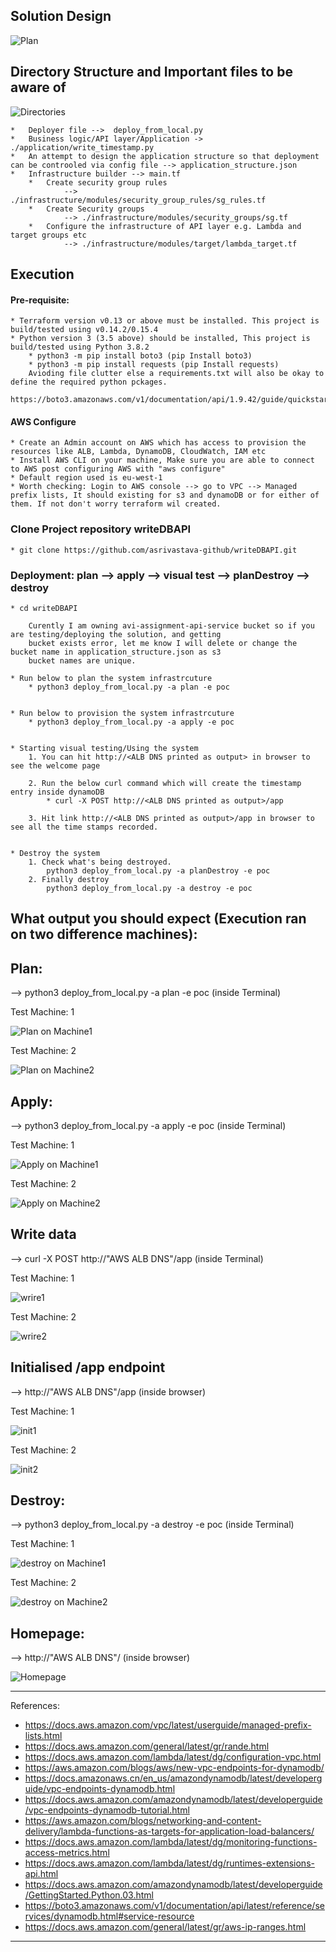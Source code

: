 ## Solution Design

![Plan](design/assignment_design_low_level.jpg)

## Directory Structure and Important files to be aware of

![Directories](design/dir_struct.png)

    *   Deployer file -->  deploy_from_local.py
    *   Business logic/API layer/Application -> ./application/write_timestamp.py
    *   An attempt to design the application structure so that deployment can be controoled via config file --> application_structure.json
    *   Infrastructure builder --> main.tf
        *   Create security group rules 
                --> ./infrastructure/modules/security_group_rules/sg_rules.tf
        *   Create Security groups 
                --> ./infrastructure/modules/security_groups/sg.tf
        *   Configure the infrastructure of API layer e.g. Lambda and target groups etc 
                --> ./infrastructure/modules/target/lambda_target.tf

## Execution

#### Pre-requisite:
    * Terraform version v0.13 or above must be installed. This project is build/tested using v0.14.2/0.15.4
    * Python version 3 (3.5 above) should be installed, This project is build/tested using Python 3.8.2
        * python3 -m pip install boto3 (pip Install boto3)
        * python3 -m pip install requests (pip Install requests)
        Avioding file clutter else a requirements.txt will also be okay to define the required python pckages.
        
    https://boto3.amazonaws.com/v1/documentation/api/1.9.42/guide/quickstart.html)

#### AWS Configure
    * Create an Admin account on AWS which has access to provision the resources like ALB, Lambda, DynamoDB, CloudWatch, IAM etc
    * Install AWS CLI on your machine, Make sure you are able to connect to AWS post configuring AWS with "aws configure"
    * Default region used is eu-west-1
    * Worth checking: Login to AWS console --> go to VPC --> Managed prefix lists, It should existing for s3 and dynamoDB or for either of them. If not don't worry terraform wil created.

### Clone Project repository writeDBAPI
    * git clone https://github.com/asrivastava-github/writeDBAPI.git

### Deployment: plan --> apply --> visual test --> planDestroy --> destroy
    * cd writeDBAPI

        Curently I am owning avi-assignment-api-service bucket so if you are testing/deploying the solution, and getting
        bucket exists error, let me know I will delete or change the bucket name in application_structure.json as s3 
        bucket names are unique.

    * Run below to plan the system infrastrcuture
        * python3 deploy_from_local.py -a plan -e poc


    * Run below to provision the system infrastrcuture
        * python3 deploy_from_local.py -a apply -e poc


    * Starting visual testing/Using the system
        1. You can hit http://<ALB DNS printed as output> in browser to see the welcome page

        2. Run the below curl command which will create the timestamp entry inside dynamoDB
            * curl -X POST http://<ALB DNS printed as output>/app

        3. Hit link http://<ALB DNS printed as output>/app in browser to see all the time stamps recorded.


    * Destroy the system
        1. Check what's being destroyed.
            python3 deploy_from_local.py -a planDestroy -e poc
        2. Finally destroy   
            python3 deploy_from_local.py -a destroy -e poc



## What output you should expect (Execution ran on two difference machines):

## Plan:
--> python3 deploy_from_local.py -a plan -e poc  (inside Terminal)

Test Machine: 1

![Plan on Machine1 ](design/machine1/plan.jpg)

Test Machine: 2

![Plan on Machine2 ](design/machine2/plan.png)

## Apply:
--> python3 deploy_from_local.py -a apply -e poc  (inside Terminal)

Test Machine: 1

![Apply on Machine1 ](design/machine1/apply.jpg)

Test Machine: 2

![Apply on Machine2 ](design/machine2/apply.png)


## Write data
--> curl -X POST http://"AWS ALB DNS"/app  (inside Terminal)

Test Machine: 1

![wrire1](design/machine1/apply_aws_dns_hit_post.jpg)

Test Machine: 2

![wrire2](design/machine2/aaply_aws_dns_hit_post.png)

## Initialised /app endpoint
--> http://"AWS ALB DNS"/app  (inside browser)

Test Machine: 1

![init1](design/machine1/app_ep_post_data.jpg)

Test Machine: 2

![init2](design/machine2/app_ep_post_data.png)


## Destroy:
--> python3 deploy_from_local.py -a destroy -e poc  (inside Terminal)

Test Machine: 1

![destroy on Machine1 ](design/machine1/destroy.jpg)

Test Machine: 2

![destroy on Machine2 ](design/machine2/destroy.png)

## Homepage:
--> http://"AWS ALB DNS"/  (inside browser)

![Homepage](design/homepage.png)

____________________________

References:

* https://docs.aws.amazon.com/vpc/latest/userguide/managed-prefix-lists.html
* https://docs.aws.amazon.com/general/latest/gr/rande.html
* https://docs.aws.amazon.com/lambda/latest/dg/configuration-vpc.html
* https://aws.amazon.com/blogs/aws/new-vpc-endpoints-for-dynamodb/
* https://docs.amazonaws.cn/en_us/amazondynamodb/latest/developerguide/vpc-endpoints-dynamodb.html
* https://docs.aws.amazon.com/amazondynamodb/latest/developerguide/vpc-endpoints-dynamodb-tutorial.html
* https://aws.amazon.com/blogs/networking-and-content-delivery/lambda-functions-as-targets-for-application-load-balancers/
* https://docs.aws.amazon.com/lambda/latest/dg/monitoring-functions-access-metrics.html
* https://docs.aws.amazon.com/lambda/latest/dg/runtimes-extensions-api.html
* https://docs.aws.amazon.com/amazondynamodb/latest/developerguide/GettingStarted.Python.03.html
* https://boto3.amazonaws.com/v1/documentation/api/latest/reference/services/dynamodb.html#service-resource
* https://docs.aws.amazon.com/general/latest/gr/aws-ip-ranges.html

___________
